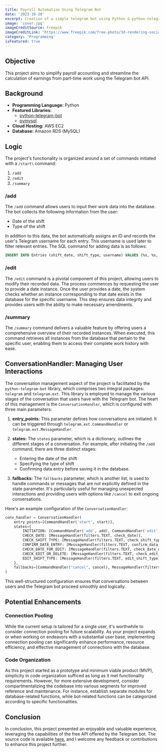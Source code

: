 ```yaml
---
title: Payroll Automation Using Telegram Bot
date: '2023-10-20'
excerpt: Creation of a simple telegram bot using Python & python-telegram-bot library, and hosting it on Amazon EC2.
image: 'cover.jpg'
imageCreditSource: Freepik
imageCreditLink: "https://www.freepik.com/free-photo/3d-rendering-social-media-icon_59781222.htm#query=telegram&position=0&from_view=search&track=sph"
category: 'Programming'
isFeatured: true
---
```


## Objective

This project aims to simplify payroll accounting and streamline the calculation of earnings from part-time work using the Telegram bot API.



## Background

- **Programming Language:** Python
- **Featured Libraries:**
    - [python-telegram-bot](https://python-telegram-bot.org)
    - [pymysql](https://pypi.org/project/pymysql/)
- **Cloud Hosting:** AWS EC2
- **Database:** Amazon RDS (MySQL)

## Logic

The project's functionality is organized around a set of commands initiated with a `/start\` command:

1. `/add`
2. `/edit`
3. `/summary`

### /add

The `/add` command allows users to input their work data into the database. The bot collects the following information from the user:

- Date of the shift
- Type of the shift

In addition to this data, the bot automatically assigns an ID and records the user's Telegram username for each entry. This username is used later to filter relevant entries. The SQL command for adding data is as follows:

```sql
INSERT INTO Entries (shift_date, shift_type, username) VALUES (%s, %s, %s);
```

### /edit

The `/edit` command is a pivotal component of this project, allowing users to modify their recorded data. The process commences by requesting the user to provide a date instance. Once the user provides a date, the system checks whether an instance corresponding to that date exists in the database for the specific username. This step ensures data integrity and provides users with the ability to make necessary amendments.

### /summary

The `/summary` command delivers a valuable feature by offering users a comprehensive overview of their recorded instances. When executed, this command retrieves all instances from the database that pertain to the specific user, enabling them to access their complete work history with ease.

## ConversationHandler: Managing User Interactions

The conversation management aspect of the project is facilitated by the `python-telegram-bot` library, which comprises two integral packages: `telegram` and `telegram.ext`. This library is employed to manage the various stages of the conversation that users have with the Telegram bot. The heart of this management is the `ConversationHandler`, which is configured with three main parameters:

1. **entry_points:** This parameter defines how conversations are initiated. It can be triggered through `telegram.ext.CommandHandler` or `telegram.ext.MessageHandler`.

2. **states:** The `states` parameter, which is a dictionary, outlines the different stages of a conversation. For example, after initiating the `/add` command, there are three distinct stages:
   - Entering the date of the shift
   - Specifying the type of shift
   - Confirming data entry before saving it in the database.

3. **fallbacks:** The `fallbacks` parameter, which is another list, is used to handle commands or messages that are not explicitly defined in the state parameter. It's particularly useful for managing unexpected interactions and providing users with options like `/cancel` to exit ongoing conversations.

Here's an example configuration of the `ConversationHandler`:

```python
conv_handler = ConversationHandler(
    entry_points=[CommandHandler('start', start)],
    states={
        INITIATION: [CommandHandler('add', add), CommandHandler('edit', edit), CommandHandler('summary', summary)],
        CHECK_DATE: [MessageHandler(filters.TEXT, check_date)],
        CHECK_SHIFT_TYPE: [MessageHandler(filters.TEXT, check_shift_type)],
        CONFIRM_DATA_ENTRY: [MessageHandler(filters.TEXT, confirm_data_entry)],
        CHECK_DATE_FOR_EDIT: [MessageHandler(filters.TEXT, check_date_edit)],
        CHECK_EDIT_OR_DELETE: [MessageHandler(filters.TEXT, check_edit_or_delete)],
        EDIT_SHIFT_TYPE: [MessageHandler(filters.TEXT, edit_shift_type)],
    },
    fallbacks=[CommandHandler("cancel", cancel), MessageHandler(filters.COMMAND, unknown)]
)
```

This well-structured configuration ensures that conversations between users and the Telegram bot proceed smoothly and logically.

## Potential Enhancements
### Connection Pooling
While the current setup is tailored for a single user, it's worthwhile to consider connection pooling for future scalability. As your project expands or when working on endeavors with a substantial user base, implementing connection pooling can significantly enhance performance, resource efficiency, and effective management of connections with the database.

### Code Organization
As this project started as a prototype and minimum viable product (MVP), simplicity in code organization sufficed as long as it met functionality requirements. However, for more extensive development, consider compartmentalizing the codebase into various segments for improved reference and maintenance. For instance, establish separate modules for database-related functions, while bot-related functions can be categorized according to specific functionalities.

## Conclusion
In conclusion, this project presented an enjoyable and valuable experience, leveraging the capabilities of the free API offered by the Telegram bot. The source code is available [here](https://github.com/terrykms/money-telebot), and I welcome any feedback or contributions to enhance this project further.
